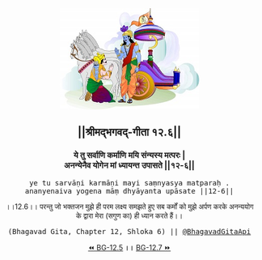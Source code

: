 <center><img src="../../asset/BG.png" alt="#API #bhagavadgitaapi #slok #nodejs #js #api #gitaapi #krishna #hinduism #vedic #ISKCON #shreemadbhagavadgita #technology"/>
<h2>||श्रीमद्‍भगवद्‍-गीता १२.६||</h2>
<h3>ये तु सर्वाणि कर्माणि मयि संन्यस्य मत्परः |<br/>अनन्येनैव योगेन मां ध्यायन्त उपासते ||१२-६||</h3>
<pre>ye tu sarvāṇi karmāṇi mayi saṃnyasya matparaḥ .<br/>ananyenaiva yogena māṃ dhyāyanta upāsate ||12-6||</pre>
<p>।।12.6।। परन्तु जो भक्तजन मुझे ही परम लक्ष्य समझते हुए सब कर्मों को मुझे अर्पण करके अनन्ययोग के द्वारा मेरा (सगुण का) ही ध्यान करते हैं।।</p>
<pre>(Bhagavad Gita, Chapter 12, Shloka 6) || <a href="https://twitter.com/bhagavadgitaapi">@BhagavadGitaApi</a></pre><a href="../../12/5">⏪  BG-12.5</a><b>        ।।        </b><a href="../../12/7">BG-12.7  ⏩</a></center>
